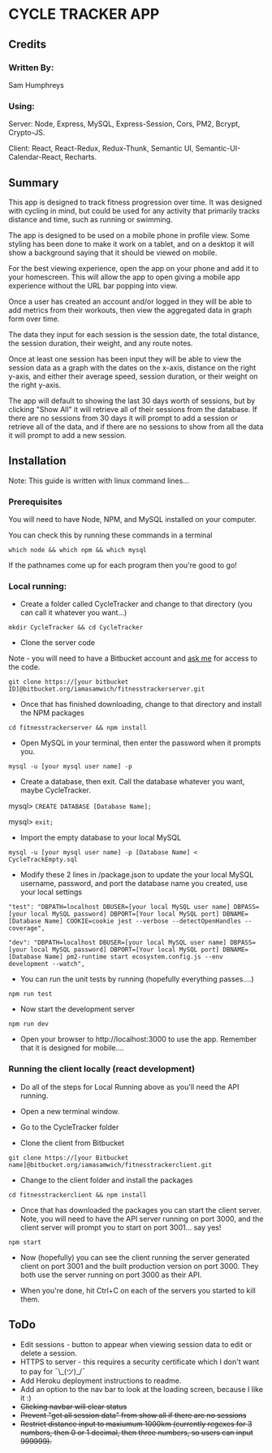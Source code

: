 # CYCLE TRACKER APP

## Credits

### Written By:
Sam Humphreys

### Using:
Server: Node, Express, MySQL, Express-Session, Cors, PM2, Bcrypt, Crypto-JS.

Client: React, React-Redux, Redux-Thunk, Semantic UI, Semantic-UI-Calendar-React, Recharts.

## Summary

This app is designed to track fitness progression over time. It was designed with cycling in mind, but could be used for any activity that primarily tracks distance and time, such as running or swimming. 

The app is designed to be used on a mobile phone in profile view. Some styling has been done to make it work on a tablet, and on a desktop it will show a background saying that it should be viewed on mobile.

For the best viewing experience, open the app on your phone and add it to your homescreen. This will allow the app to open giving a mobile app experience without the URL bar popping into view.

Once a user has created an account and/or logged in they will be able to add metrics from their workouts, then view the aggregated data in graph form over time.

The data they input for each session is the session date, the total distance, the session duration, their weight, and any route notes. 

Once at least one session has been input they will be able to view the session data as a graph with the dates on the x-axis, distance on the right y-axis, and either their average speed, session duration, or their weight on the right y-axis.

The app will default to showing the last 30 days worth of sessions, but by clicking "Show All" it will retrieve all of their sessions from the database. If there are no sessions from 30 days it will prompt to add a session or retrieve all of the data, and if there are no sessions to show from all the data it will prompt to add a new session.

## Installation 

Note: This guide is written with linux command lines...

### Prerequisites
You will need to have Node, NPM, and MySQL installed on your computer.

You can check this by running these commands in a terminal

`which node && which npm && which mysql`

If the pathnames come up for each program then you're good to go!

### Local running:
* Create a folder called CycleTracker and change to that directory (you can call it whatever you want...)

`mkdir CycleTracker && cd CycleTracker`

* Clone the server code

Note - you will need to have a Bitbucket account and [ask me](mailto:sam@iamasamwich.com) for access to the code.

`git clone https://[your bitbucket ID]@bitbucket.org/iamasamwich/fitnesstrackerserver.git`

* Once that has finished downloading, change to that directory and install the NPM packages

`cd fitnesstrackerserver && npm install`

* Open MySQL in your terminal, then enter the password when it prompts you.

`mysql -u [your mysql user name] -p`

* Create a database, then exit. Call the database whatever you want, maybe CycleTracker.

mysql> `CREATE DATABASE [Database Name];`

mysql> `exit;`

* Import the empty database to your local MySQL

`mysql -u [your mysql user name] -p [Database Name] < CycleTrackEmpty.sql`

* Modify these 2 lines in /package.json to update the your local MySQL username, password, and port the database name you created, use your local settings

`"test": "DBPATH=localhost DBUSER=[your local MySQL user name] DBPASS=[your local MySQL password] DBPORT=[Your local MySQL port] DBNAME=[Database Name] COOKIE=cookie jest --verbose --detectOpenHandles --coverage",`

`"dev": "DBPATH=localhost DBUSER=[your local MySQL user name] DBPASS=[your local MySQL password] DBPORT=[Your local MySQL port] DBNAME=[Database Name] pm2-runtime start ecosystem.config.js --env development --watch",`

* You can run the unit tests by running (hopefully everything passes....) 

`npm run test`

* Now start the development server

`npm run dev`

* Open your browser to http://localhost:3000 to use the app. Remember that it is designed for mobile....

### Running the client locally (react development)

* Do all of the steps for Local Running above as you'll need the API running.

* Open a new terminal window.

* Go to the CycleTracker folder

* Clone the client from Bitbucket

`git clone https://[your Bitbucket name]@bitbucket.org/iamasamwich/fitnesstrackerclient.git`

* Change to the client folder and install the packages

`cd fitnesstrackerclient && npm install`

* Once that has downloaded the packages you can start the client server. Note, you will need to have the API server running on port 3000, and the client server will prompt you to start on port 3001... say yes!

`npm start`

* Now (hopefully) you can see the client running the server generated client on port 3001 and the built production version on port 3000. They both use the server running on port 3000 as their API.

* When you're done, hit Ctrl+C on each of the servers you started to kill them.

## ToDo

* Edit sessions - button to appear when viewing session data to edit or delete a session.
* HTTPS to server - this requires a security certificate which I don't want to pay for ¯\\\_(ツ)\_/¯
* Add Heroku deployment instructions to readme.
* Add an option to the nav bar to look at the loading screen, because I like it :)
* ~~Clicking navbar will clear status~~
* ~~Prevent "get all session data" from show all if there are no sessions~~
* ~~Restrict distance input to maxiumum 1000km (currently regexes for 3 numbers, then 0 or 1 decimal, then three numbers, so users can input 999999).~~
